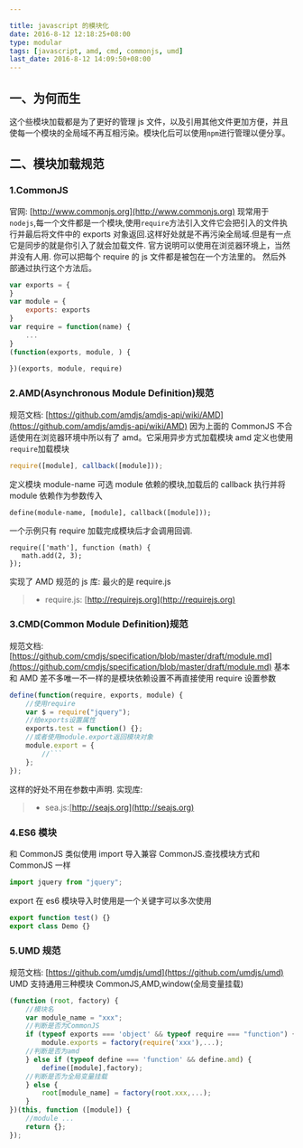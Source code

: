 ```yaml
---

title: javascript 的模块化
date: 2016-8-12 12:18:25+08:00
type: modular
tags: [javascript, amd, cmd, commonjs, umd]
last_date: 2016-8-12 14:09:50+08:00
---
```


## 一、为何而生

这个些模块加载都是为了更好的管理 js 文件，以及引用其他文件更加方便，并且使每一个模块的全局域不再互相污染。模块化后可以使用`npm`进行管理以便分享。

<!--more-->

## 二、模块加载规范

### 1.CommonJS

官网: [http://www.commonjs.org](http://www.commonjs.org)
现常用于`nodejs`,每一个文件都是一个模块,使用`require`方法引入文件它会把引入的文件执行并最后将文件中的 exports 对象返回.这样好处就是不再污染全局域.但是有一点它是同步的就是你引入了就会加载文件.
官方说明可以使用在浏览器环境上，当然并没有人用.
你可以把每个 require 的 js 文件都是被包在一个方法里的。
然后外部通过执行这个方法后。

```javascript
var exports = {
}
var module = {
    exports: exports
}
var require = function(name) {
    ...
}
(function(exports, module, ) {

})(exports, module, require)
```

### 2.AMD(Asynchronous Module Definition)规范

规范文档: [https://github.com/amdjs/amdjs-api/wiki/AMD](https://github.com/amdjs/amdjs-api/wiki/AMD)
因为上面的 CommonJS 不合适使用在浏览器环境中所以有了 amd。它采用异步方式加载模块
amd 定义也使用`require`加载模块

```javascript
require([module], callback([module]));
```

定义模块 module-name 可选 module 依赖的模块,加载后的 callback 执行并将 module 依赖作为参数传入

```
define(module-name, [module], callback([module]));
```

一个示例只有 require 加载完成模块后才会调用回调.

```
require(['math'], function (math) {
   math.add(2, 3);
});
```

实现了 AMD 规范的 js 库: 最火的是 require.js

> -   require.js: [http://requirejs.org](http://requirejs.org)

### 3.CMD(Common Module Definition)规范

规范文档: [https://github.com/cmdjs/specification/blob/master/draft/module.md](https://github.com/cmdjs/specification/blob/master/draft/module.md)
基本和 AMD 差不多唯一不一样的是模块依赖设置不再直接使用 require 设置参数

````javascript
define(function(require, exports, module) {
    //使用require
    var $ = require("jquery");
    //给exports设置属性
    exports.test = function() {};
    //或者使用module.export返回模块对象
    module.export = {
        //```
    };
});
````

这样的好处不用在参数中声明.
实现库:

> -   sea.js:[http://seajs.org](http://seajs.org)

### 4.ES6 模块

和 CommonJS 类似使用 import 导入兼容 CommonJS.查找模块方式和 CommonJS 一样

```javascript
import jquery from "jquery";
```

export 在 es6 模块导入时使用是一个关键字可以多次使用

```javascript
export function test() {}
export class Demo {}
```

### 5.UMD 规范

规范文档: [https://github.com/umdjs/umd](https://github.com/umdjs/umd)
UMD 支持通用三种模块 CommonJS,AMD,window(全局变量挂载)

```javascript
(function (root, factory) {
    //模块名
    var module_name = "xxx";
    //判断是否为CommonJS
    if (typeof exports === 'object' && typeof require === "function") {
        module.exports = factory(require('xxx'),...);
    //判断是否为amd
    } else if (typeof define === 'function' && define.amd) {
        define([module],factory);
    //判断是否为全局变量挂载
    } else {
        root[module_name] = factory(root.xxx,...);
    }
})(this, function ([module]) {
    //module ...
    return {};
});
```
